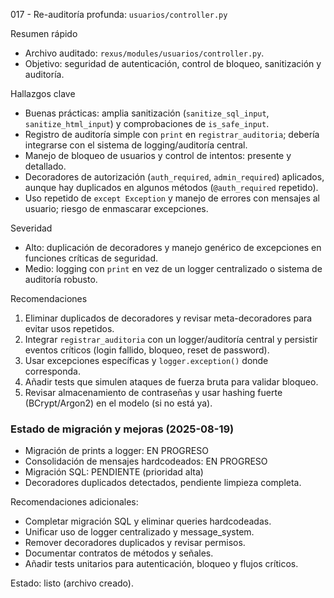 017 - Re-auditoría profunda: `usuarios/controller.py`

Resumen rápido
- Archivo auditado: `rexus/modules/usuarios/controller.py`.
- Objetivo: seguridad de autenticación, control de bloqueo, sanitización y auditoría.

Hallazgos clave
- Buenas prácticas: amplia sanitización (`sanitize_sql_input`, `sanitize_html_input`) y comprobaciones de `is_safe_input`.
- Registro de auditoría simple con `print` en `registrar_auditoria`; debería integrarse con el sistema de logging/auditoría central.
- Manejo de bloqueo de usuarios y control de intentos: presente y detallado.
- Decoradores de autorización (`auth_required`, `admin_required`) aplicados, aunque hay duplicados en algunos métodos (`@auth_required` repetido).
- Uso repetido de `except Exception` y manejo de errores con mensajes al usuario; riesgo de enmascarar excepciones.

Severidad
- Alto: duplicación de decoradores y manejo genérico de excepciones en funciones críticas de seguridad.
- Medio: logging con `print` en vez de un logger centralizado o sistema de auditoría robusto.

Recomendaciones
1. Eliminar duplicados de decoradores y revisar meta-decoradores para evitar usos repetidos.
2. Integrar `registrar_auditoria` con un logger/auditoría central y persistir eventos críticos (login fallido, bloqueo, reset de password).
3. Usar excepciones específicas y `logger.exception()` donde corresponda.
4. Añadir tests que simulen ataques de fuerza bruta para validar bloqueo.
5. Revisar almacenamiento de contraseñas y usar hashing fuerte (BCrypt/Argon2) en el modelo (si no está ya).

### Estado de migración y mejoras (2025-08-19)
- Migración de prints a logger: EN PROGRESO
- Consolidación de mensajes hardcodeados: EN PROGRESO
- Migración SQL: PENDIENTE (prioridad alta)
- Decoradores duplicados detectados, pendiente limpieza completa.

Recomendaciones adicionales:
- Completar migración SQL y eliminar queries hardcodeadas.
- Unificar uso de logger centralizado y message_system.
- Remover decoradores duplicados y revisar permisos.
- Documentar contratos de métodos y señales.
- Añadir tests unitarios para autenticación, bloqueo y flujos críticos.

Estado: listo (archivo creado).
